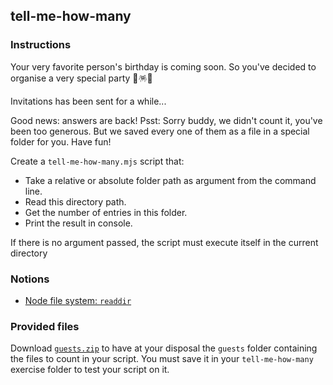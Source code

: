 ## tell-me-how-many

### Instructions

Your very favorite person's birthday is coming soon. So you've decided to organise a very special party 🥳🪅🎤

Invitations has been sent for a while...

Good news: answers are back!
Psst: Sorry buddy, we didn't count it, you've been too generous. But we saved every one of them as a file in a special folder for you. Have fun!

Create a `tell-me-how-many.mjs` script that:
- Take a relative or absolute folder path as argument from the command line.
- Read this directory path.
- Get the number of entries in this folder.
- Print the result in console.

If there is no argument passed, the script must execute itself in the current directory

### Notions

- [Node file system: `readdir`](https://nodejs.org/api/fs.html#fs_fspromises_readdir_path_options)

### Provided files

Download [`guests.zip`](https://assets.01-edu.org/tell-me-how-many/guests.zip) to have at your disposal the `guests` folder containing the files to count in your script. You must save it in your `tell-me-how-many` exercise folder to test your script on it.



